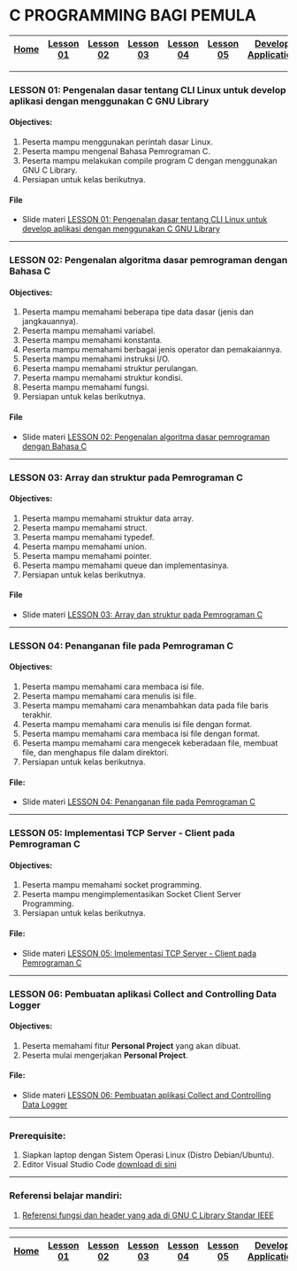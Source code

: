 # C PROGRAMMING BAGI PEMULA

| [Home][0] | [Lesson 01][1] | [Lesson 02][2] | [Lesson 03][3] | [Lesson 04][4] | [Lesson 05][5] | [Develop Application][6] |
|:---------:|:--------------:|:--------------:|:--------------:|:--------------:|:--------------:|:------------------------:|

---

### LESSON 01: Pengenalan dasar tentang CLI Linux untuk develop aplikasi dengan menggunakan C GNU Library

#### Objectives:
1. Peserta mampu menggunakan perintah dasar Linux. 
2. Peserta mampu mengenal Bahasa Pemrograman C.
3. Peserta mampu melakukan compile program C dengan menggunakan GNU C Library.
4. Persiapan untuk kelas berikutnya.

#### File
* Slide materi [LESSON 01: Pengenalan dasar tentang CLI Linux untuk develop aplikasi dengan menggunakan C GNU Library](files/Lesson1_CProgrammingBagiPemula.pdf)
----

### LESSON 02: Pengenalan algoritma dasar pemrograman dengan Bahasa C
#### Objectives:
1. Peserta mampu memahami beberapa tipe data dasar (jenis dan jangkauannya).
2. Peserta mampu memahami variabel.
3. Peserta mampu memahami konstanta.
4. Peserta mampu memahami berbagai jenis operator dan pemakaiannya.
5. Peserta mampu memahami instruksi I/O.
6. Peserta mampu memahami struktur perulangan.
7. Peserta mampu memahami struktur kondisi.
8. Peserta mampu memahami fungsi.
9. Persiapan untuk kelas berikutnya.

#### File
* Slide materi [LESSON 02: Pengenalan algoritma dasar pemrograman dengan Bahasa C](files/Lesson2_CProgrammingBagiPemula.pdf)
----

### LESSON 03: Array dan struktur pada Pemrograman C
#### Objectives:
1. Peserta mampu memahami struktur data array.
2. Peserta mampu memahami struct.
3. Peserta mampu memahami typedef.
4. Peserta mampu memahami union.
5. Peserta mampu memahami pointer.
6. Peserta mampu memahami queue dan implementasinya.
7. Persiapan untuk kelas berikutnya.

#### File
* Slide materi [LESSON 03: Array dan struktur pada Pemrograman C](files/Lesson3_CProgrammingBagiPemula.pdf)
----

### LESSON 04: Penanganan file pada Pemrograman C
#### Objectives:
1. Peserta mampu memahami cara membaca isi file.
2. Peserta mampu memahami cara menulis isi file.
3. Peserta mampu memahami cara menambahkan data pada file baris terakhir.
4. Peserta mampu memahami cara menulis isi file dengan format.
5. Peserta mampu memahami cara membaca isi file dengan format.
6. Peserta mampu memahami cara mengecek keberadaan file, membuat file, dan menghapus file dalam direktori.
7. Persiapan untuk kelas berikutnya.

#### File:
* Slide materi [LESSON 04: Penanganan file pada Pemrograman C](files/Lesson4_CProgrammingBagiPemula.pdf)
----

### LESSON 05: Implementasi TCP Server - Client pada Pemrograman C
#### Objectives:
1. Peserta mampu memahami socket programming.
2. Peserta mampu mengimplementasikan Socket Client Server Programming. 
3. Persiapan untuk kelas berikutnya.

#### File:
* Slide materi [LESSON 05: Implementasi TCP Server - Client pada Pemrograman C](files/Lesson5_CProgrammingBagiPemula.pdf)
----

### LESSON 06: Pembuatan aplikasi Collect and Controlling Data Logger
#### Objectives:
1. Peserta memahami fitur **Personal Project** yang akan dibuat.
2. Peserta mulai mengerjakan **Personal Project**.

#### File:
* Slide materi [LESSON 06: Pembuatan aplikasi Collect and Controlling Data Logger](files/Lesson6_CProgrammingBagiPemula.pdf)
----

### Prerequisite:
1. Siapkan laptop dengan Sistem Operasi Linux (Distro Debian/Ubuntu).
2. Editor Visual Studio Code [ download di sini ](https://code.visualstudio.com/download)
---

### Referensi belajar mandiri:
1. [ Referensi fungsi dan header yang ada di GNU C Library Standar IEEE ](https://pubs.opengroup.org/onlinepubs/9699919799/)
---

| [Home][0] | [Lesson 01][1] | [Lesson 02][2] | [Lesson 03][3] | [Lesson 04][4] | [Lesson 05][5] | [Develop Application][6] |
|:---------:|:--------------:|:--------------:|:--------------:|:--------------:|:--------------:|:------------------------:|

[0]: README.md "Home"
[1]: lesson-01.md "Pengenalan dasar tentang CLI Linux untuk develop aplikasi dengan menggunakan C GNU Library"
[2]: lesson-02.md "Pengenalan algoritma dasar pemrograman dengan Bahasa C"
[3]: lesson-03.md "Array dan struktur pada Pemrograman C"
[4]: lesson-04.md "Penanganan file pada Pemrograman C"
[5]: lesson-05.md "Implementasi TCP Server - Client pada Pemrograman C"
[6]: lesson-06.md "Pembuatan aplikasi Collect and Controlling Data Logger"
